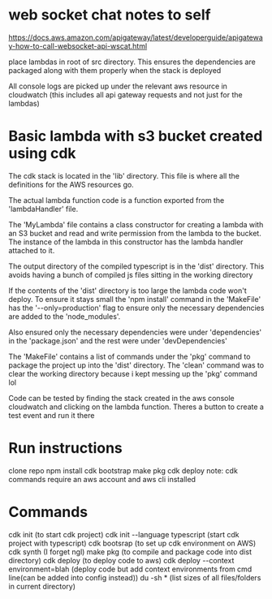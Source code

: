 # web socket chat notes to self

https://docs.aws.amazon.com/apigateway/latest/developerguide/apigateway-how-to-call-websocket-api-wscat.html

place lambdas in root of src directory. This ensures the dependencies are packaged along with them properly when the stack is deployed

All console logs are picked up under the relevant aws resource in cloudwatch (this includes all api gateway requests and not just for the lambdas)

# Basic lambda with s3 bucket created using cdk

The cdk stack is located in the 'lib' directory. This file is where all the definitions for the AWS resources go.

The actual lambda function code is a function exported from the 'lambdaHandler' file.

The 'MyLambda' file contains a class constructor for creating a lambda with an S3 bucket and read and write permission from the lambda to the bucket.
The instance of the lambda in this constructor has the lambda handler attached to it.

The output directory of the compiled typescript is in the 'dist' directory. This avoids having a bunch of compiled js files sitting in the working directory

If the contents of the 'dist' directory is too large the lambda code won't deploy. To ensure it stays small the 'npm install' command in the 'MakeFile' has the '--only=production' flag to ensure only the necessary dependencies are added to the 'node_modules'.

Also ensured only the necessary dependencies were under 'dependencies' in the 'package.json' and the rest were under 'devDependencies'

The 'MakeFile' contains a list of commands under the 'pkg' command to package the project up into the 'dist' directory.
The 'clean' command was to clear the working directory because i kept messing up the 'pkg' command lol

Code can be tested by finding the stack created in the aws console cloudwatch and clicking on the lambda function. Theres a button to create a test event and run it there

# Run instructions

clone repo
npm install
cdk bootstrap
make pkg
cdk deploy
note: cdk commands require an aws account and aws cli installed

# Commands

cdk init (to start cdk project)
cdk init --language typescript (start cdk project with typescript)
cdk bootsrap (to set up cdk environment on AWS)
cdk synth (I forget ngl)
make pkg (to compile and package code into dist directory)
cdk deploy (to deploy code to aws)
cdk deploy --context environment=blah (deploy code but add context environments from cmd line(can be added into config instead))
du -sh \* (list sizes of all files/folders in current directory)
